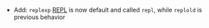* Add: `replexp` [REPL](REPL/experiments) is now default and called `repl`, while `replold` is previous behavior